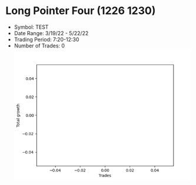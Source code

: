 # Long Pointer Four (1226 1230) 
- Symbol: TEST
- Date Range: 3/19/22 - 5/22/22
- Trading Period: 7:20-12:30
- Number of Trades: 0
![Plot](LongPointerFour(12261230)TEST.png)

